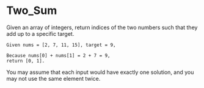# Two_Sum

Given an array of integers, return indices of the two numbers such that they add up to a specific target.

    Given nums = [2, 7, 11, 15], target = 9,

    Because nums[0] + nums[1] = 2 + 7 = 9,
    return [0, 1].

You may assume that each input would have exactly one solution, and you may not use the same element twice.
